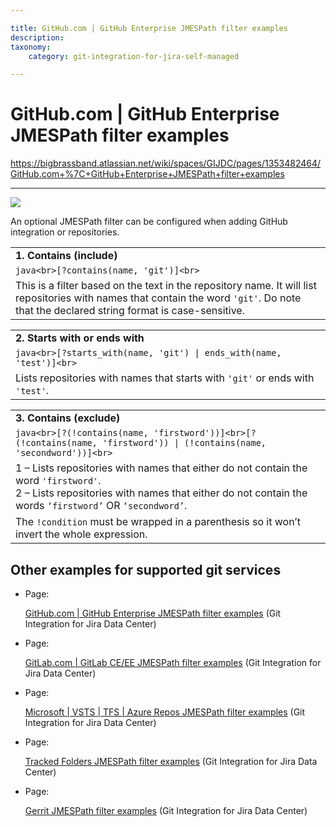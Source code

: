 ```yaml
---

title: GitHub.com | GitHub Enterprise JMESPath filter examples
description:
taxonomy:
    category: git-integration-for-jira-self-managed

---
```


# GitHub.com | GitHub Enterprise JMESPath filter examples

<https://bigbrassband.atlassian.net/wiki/spaces/GIJDC/pages/1353482464/GitHub.com+%7C+GitHub+Enterprise+JMESPath+filter+examples>

* * *

![](https://bigbrassband.atlassian.net/wiki/download/thumbnails/1353482464/github-mobile-customv4.png?version=1&modificationDate=1615470904035&cacheVersion=1&api=v2&width=226&height=53)

An optional JMESPath filter can be configured when adding GitHub integration or repositories.

|     |
| --- |
| **1\. Contains (include)** |
| ```java<br>[?contains(name, 'git')]<br>``` |
| This is a filter based on the text in the repository name. It will list repositories with names that contain the word `'git'`. Do note that the declared string format is case-sensitive. |

|     |
| --- |
| **2\. Starts with or ends with** |
| ```java<br>[?starts_with(name, 'git') \| ends_with(name, 'test')]<br>``` |
| Lists repositories with names that starts with `'git'` or ends with `'test'`. |

|     |
| --- |
| **3\. Contains (exclude)** |
| ```java<br>[?(!contains(name, 'firstword'))]<br>[?(!contains(name, 'firstword')) \| (!contains(name, 'secondword'))]<br>``` |
| 1 – Lists repositories with names that either do not contain the word `'firstword'`.  <br>2 – Lists repositories with names that either do not contain the words `‘firstword’` OR `‘secondword’`. |
| The `!condition` must be wrapped in a parenthesis so it won’t invert the whole expression. |

## Other examples for supported git services

*   Page:
    
    [GitHub.com | GitHub Enterprise JMESPath filter examples](/wiki/spaces/GIJDC/pages/1353482464/GitHub.com+%7C+GitHub+Enterprise+JMESPath+filter+examples) (Git Integration for Jira Data Center)
    
*   Page:
    
    [GitLab.com | GitLab CE/EE JMESPath filter examples](/wiki/spaces/GIJDC/pages/1352663492) (Git Integration for Jira Data Center)
    
*   Page:
    
    [Microsoft | VSTS | TFS | Azure Repos JMESPath filter examples](/wiki/spaces/GIJDC/pages/1352663519/Microsoft+%7C+VSTS+%7C+TFS+%7C+Azure+Repos+JMESPath+filter+examples) (Git Integration for Jira Data Center)
    
*   Page:
    
    [Tracked Folders JMESPath filter examples](/wiki/spaces/GIJDC/pages/1349452162/Tracked+Folders+JMESPath+filter+examples) (Git Integration for Jira Data Center)
    
*   Page:
    
    [Gerrit JMESPath filter examples](/wiki/spaces/GIJDC/pages/1897431057/Gerrit+JMESPath+filter+examples) (Git Integration for Jira Data Center)